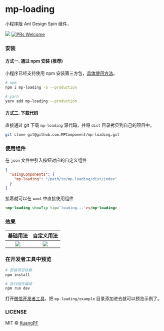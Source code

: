 # mp-loading

小程序版 Ant Design Spin 组件，

![](https://img.shields.io/npm/v/mp-loading.svg?style=flat)
[![PRs Welcome](https://img.shields.io/badge/PRs-welcome-brightgreen.svg?style=flat)](http://makeapullrequest.com)


### 安装

#### 方式一. 通过 npm 安装 (推荐)

小程序已经支持使用 npm 安装第三方包，[具体使用方法](https://github.com/MPComponent/mp-loading/issues/1)。

``` bash
# npm
npm i mp-loading -S --production

# yarn
yarn add mp-loading --production
```

#### 方式二. 下载代码

直接通过 git 下载 `mp-loading` 源代码，并将 `dist` 目录拷贝到自己的项目中。

``` bash
git clone git@github.com:MPComponent/mp-loading.git
```

### 使用组件

在 `json` 文件中引入按钮对应的自定义组件
``` json
{
  "usingComponents": {
    "mp-loading": "/path/to/mp-loading/dist/index"
  }
}
```

接着就可以在 `wxml` 中直接使用组件

``` html
<mp-loading showTip tip='loading...'></mp-loading>
```

### 效果
基础用法            |  自定义用法
:-------------------------:|:-------------------------:
![](https://user-images.githubusercontent.com/20694238/61963699-c8fba600-affe-11e9-8ac8-937c18868fba.gif)  |  ![](https://user-images.githubusercontent.com/20694238/61962642-905acd00-affc-11e9-8628-0211d709a8d0.gif)

### 在开发者工具中预览

``` bash
# 安装项目依赖
npm install

# 执行组件编译
npm run dev
```

打开[微信开发者工具](https://developers.weixin.qq.com/miniprogram/dev/devtools/download.html)，把 `mp-loading/example` 目录添加进去就可以预览示例了。

### LICENSE

MIT © [KuangPF](https://kuangpf.com/)